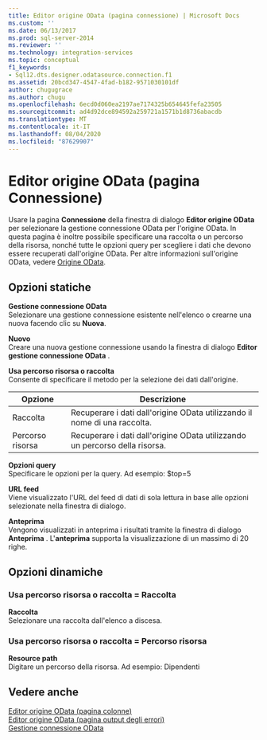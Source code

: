 ```yaml
---
title: Editor origine OData (pagina connessione) | Microsoft Docs
ms.custom: ''
ms.date: 06/13/2017
ms.prod: sql-server-2014
ms.reviewer: ''
ms.technology: integration-services
ms.topic: conceptual
f1_keywords:
- Sql12.dts.designer.odatasource.connection.f1
ms.assetid: 20bcd347-4547-4fad-b182-9571030101df
author: chugugrace
ms.author: chugu
ms.openlocfilehash: 6ecd0d060ea2197ae7174325b654645fefa23505
ms.sourcegitcommit: ad4d92dce894592a259721a1571b1d8736abacdb
ms.translationtype: MT
ms.contentlocale: it-IT
ms.lasthandoff: 08/04/2020
ms.locfileid: "87629907"
---
```

# <a name="odata-source-editor-connection-page"></a>Editor origine OData (pagina Connessione)
  Usare la pagina **Connessione** della finestra di dialogo **Editor origine OData** per selezionare la gestione connessione OData per l'origine OData. In questa pagina è inoltre possibile specificare una raccolta o un percorso della risorsa, nonché tutte le opzioni query per scegliere i dati che devono essere recuperati dall'origine OData. Per altre informazioni sull'origine OData, vedere [Origine OData](data-flow/odata-source.md).  
  
## <a name="static-options"></a>Opzioni statiche  
 **Gestione connessione OData**  
 Selezionare una gestione connessione esistente nell'elenco o crearne una nuova facendo clic su **Nuova**.  
  
 **Nuovo**  
 Creare una nuova gestione connessione usando la finestra di dialogo **Editor gestione connessione OData** .  
  
 **Usa percorso risorsa o raccolta**  
 Consente di specificare il metodo per la selezione dei dati dall'origine.  
  
|Opzione|Descrizione|  
|------------|-----------------|  
|Raccolta|Recuperare i dati dall'origine OData utilizzando il nome di una raccolta.|  
|Percorso risorsa|Recuperare i dati dall'origine OData utilizzando un percorso della risorsa.|  
  
 **Opzioni query**  
 Specificare le opzioni per la query.  Ad esempio: $top=5  
  
 **URL feed**  
 Viene visualizzato l'URL del feed di dati di sola lettura in base alle opzioni selezionate nella finestra di dialogo.  
  
 **Anteprima**  
 Vengono visualizzati in anteprima i risultati tramite la finestra di dialogo **Anteprima** . L'**anteprima** supporta la visualizzazione di un massimo di 20 righe.  
  
## <a name="dynamic-options"></a>Opzioni dinamiche  
  
### <a name="use-collection-or-resource-path--collection"></a>Usa percorso risorsa o raccolta = Raccolta  
 **Raccolta**  
 Selezionare una raccolta dall'elenco a discesa.  
  
### <a name="use-collection-or-resource-path--resource-path"></a>Usa percorso risorsa o raccolta = Percorso risorsa  
 **Resource path**  
 Digitare un percorso della risorsa. Ad esempio: Dipendenti  
  
## <a name="see-also"></a>Vedere anche  
 [Editor origine OData &#40;pagina colonne&#41;](../../2014/integration-services/odata-source-editor-columns-page.md)   
 [Editor origine OData &#40;pagina output degli errori&#41;](../../2014/integration-services/odata-source-editor-error-output-page.md)   
 [Gestione connessione OData](connection-manager/odata-connection-manager.md)  
  
  
